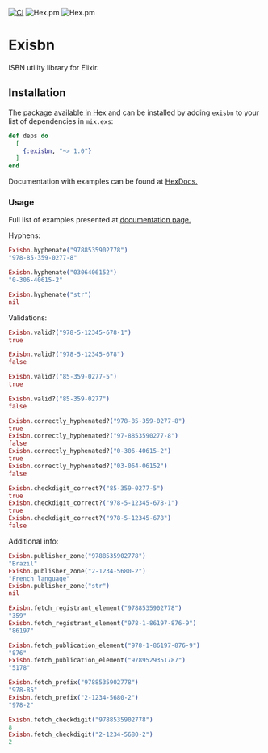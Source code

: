 [![CI](https://github.com/solar05/exisbn/actions/workflows/elixir.yml/badge.svg)](https://github.com/solar05/exisbn/actions/workflows/elixir.yml)
![Hex.pm](https://img.shields.io/hexpm/v/exisbn)
![Hex.pm](https://img.shields.io/hexpm/l/exisbn)
# Exisbn

ISBN utility library for Elixir.

## Installation

The package [available in Hex](https://hex.pm/packages/exisbn) and can be installed
by adding `exisbn` to your list of dependencies in `mix.exs`:

```elixir
def deps do
  [
    {:exisbn, "~> 1.0"}
  ]
end
```

Documentation with examples can be found at [HexDocs.](https://hexdocs.pm/exisbn/Exisbn.html)

### Usage

Full list of examples presented at [documentation page.](https://hexdocs.pm/exisbn/Exisbn.html)

Hyphens:
```elixir
Exisbn.hyphenate("9788535902778")
"978-85-359-0277-8"

Exisbn.hyphenate("0306406152")
"0-306-40615-2"

Exisbn.hyphenate("str")
nil
```

Validations:
```elixir
Exisbn.valid?("978-5-12345-678-1")
true

Exisbn.valid?("978-5-12345-678")
false

Exisbn.valid?("85-359-0277-5")
true

Exisbn.valid?("85-359-0277")
false

Exisbn.correctly_hyphenated?("978-85-359-0277-8")
true
Exisbn.correctly_hyphenated?("97-8853590277-8")
false
Exisbn.correctly_hyphenated?("0-306-40615-2")
true
Exisbn.correctly_hyphenated?("03-064-06152")
false

Exisbn.checkdigit_correct?("85-359-0277-5")
true
Exisbn.checkdigit_correct?("978-5-12345-678-1")
true
Exisbn.checkdigit_correct?("978-5-12345-678")
false
```

Additional info:
```elixir
Exisbn.publisher_zone("9788535902778")
"Brazil"
Exisbn.publisher_zone("2-1234-5680-2")
"French language"
Exisbn.publisher_zone("str")
nil

Exisbn.fetch_registrant_element("9788535902778")
"359"
Exisbn.fetch_registrant_element("978-1-86197-876-9")
"86197"

Exisbn.fetch_publication_element("978-1-86197-876-9")
"876"
Exisbn.fetch_publication_element("9789529351787")
"5178"

Exisbn.fetch_prefix("9788535902778")
"978-85"
Exisbn.fetch_prefix("2-1234-5680-2")
"978-2"

Exisbn.fetch_checkdigit("9788535902778")
8
Exisbn.fetch_checkdigit("2-1234-5680-2")
2
```
